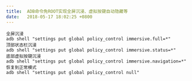 ```yaml
---
title:  ADB命令免ROOT实现全屏沉浸、虚拟按键自动隐藏等
date:   2018-05-17 18:02:25 +0800
---
```


<pre><code class="language-shell">全屏沉浸
adb shell &quot;settings put global policy_control immersive.full=*&quot;
顶部状态栏沉浸
adb shell &quot;settings put global policy_control immersive.status=*&quot;
底部虚拟按键沉浸
adb shell &quot;settings put global policy_control immersive.navigation=*&quot;
恢复到正常模式
adb shell &quot;settings put global policy_control null&quot;</code></pre><!--202-->

